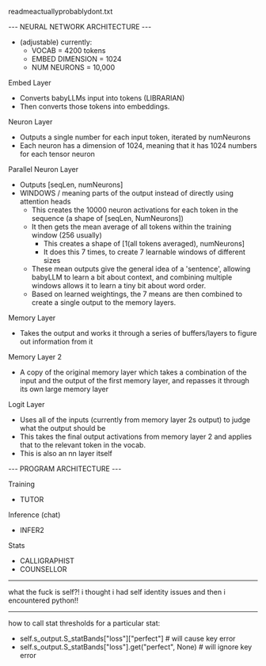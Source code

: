 readmeactuallyprobablydont.txt

--- NEURAL NETWORK ARCHITECTURE ---

- (adjustable) currently:
    - VOCAB = 4200 tokens
    - EMBED DIMENSION = 1024
    - NUM NEURONS = 10,000

Embed Layer
- Converts babyLLMs input into tokens (LIBRARIAN)
- Then converts those tokens into embeddings.


Neuron Layer
- Outputs a single number for each input token, iterated by numNeurons
- Each neuron has a dimension of 1024, meaning that it has 1024 numbers for each tensor neuron


Parallel Neuron Layer
- Outputs [seqLen, numNeurons]
- WINDOWS / meaning parts of the output instead of directly using attention heads
    - This creates the 10000 neuron activations for each token in the sequence (a shape of [seqLen, NumNeurons])
    - It then gets the mean average of all tokens within the training window (256 usually)
        - This creates a shape of [1(all tokens averaged), numNeurons]
        - It does this 7 times, to create 7 learnable windows of different sizes
    - These mean outputs give the general idea of a 'sentence', allowing babyLLM to learn a bit about context, and combining multiple windows allows it to learn a tiny bit about word order.
    - Based on learned weightings, the 7 means are then combined to create a single output to the memory layers.
        
Memory Layer
- Takes the output and works it through a series of buffers/layers to figure out information from it

Memory Layer 2
- A copy of the original memory layer which takes a combination of the input and the output of the first memory layer, and repasses it through its own large memory layer

Logit Layer
- Uses all of the inputs (currently from memory layer 2s output) to judge what the output should be
- This takes the final output activations from memory layer 2 and applies that to the relevant token in the vocab.
- This is also an nn layer itself

--- PROGRAM ARCHITECTURE ---

Training
- TUTOR

Inference (chat)
- INFER2

Stats
- CALLIGRAPHIST
- COUNSELLOR

---

what the fuck is self?! i thought i had self identity issues and then i encountered python!!

---

how to call stat thresholds for a particular stat:
- self.s_output.S_statBands["loss"]["perfect"] # will cause key error
- self.s_output.S_statBands["loss"].get("perfect", None) # will ignore key error


